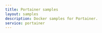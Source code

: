 ```yaml
---
title: Portainer samples
layout: samples
description: Docker samples for Portainer.
service: portainer
---
```


